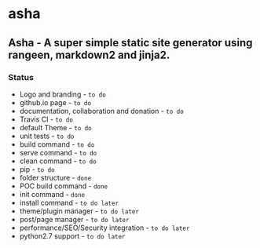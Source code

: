 # asha

## Asha - A super simple static site generator using rangeen, markdown2 and jinja2.

### Status

- Logo and branding - `to do`
- github.io page - `to do`
- documentation, collaboration and donation - `to do`
- Travis CI - `to do`
- default Theme - `to do`
- unit tests - `to do`
- build command - `to do`
- serve command - `to do`
- clean command - `to do`
- pip - `to do`
- folder structure - `done`
- POC build command - `done`
- init command - `done`
- install command - `to do later`
- theme/plugin manager - `to do later`
- post/page manager - `to do later`
- performance/SEO/Security integration - `to do later`
- python2.7 support - `to do later`

